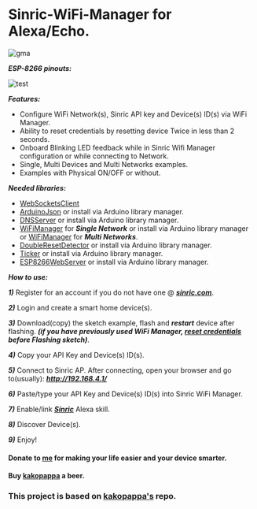 # Sinric-WiFi-Manager for Alexa/Echo.

![gma](https://user-images.githubusercontent.com/24806817/36453051-b46efd5c-1664-11e8-8ced-872b60ffcffd.png)


**_ESP-8266 pinouts:_**

![test](https://user-images.githubusercontent.com/24806817/36623928-8f3ad4aa-18d7-11e8-9c35-eabf1195a8b8.png)


**_Features:_**

- Configure WiFi Network(s), Sinric API key and Device(s) ID(s) via WiFi Manager.
- Ability to reset credentials by resetting device Twice in less than 2 seconds.
- Onboard Blinking LED feedback while in Sinric Wifi Manager configuration or while connecting to Network. 
- Single, Multi Devices and Multi Networks examples.
- Examples with Physical ON/OFF or without.


**_Needed libraries:_**
- [WebSocketsClient](https://github.com/Links2004/arduinoWebSockets/releases)
- [ArduinoJson](https://github.com/bblanchon/ArduinoJson) or install via Arduino library manager.
- [DNSServer](https://github.com/esp8266/Arduino/tree/master/libraries/DNSServer/src) or install via Arduino library manager.
- [WiFiManager](https://github.com/tzapu/WiFiManager) for **_Single Network_** or install via Arduino library manager or [WiFiManager](https://github.com/the-real-orca/WiFiManager) for **_Multi Networks_**.
- [DoubleResetDetector](https://github.com/datacute/DoubleResetDetector/tree/master/src) or install via Arduino library manager.
- [Ticker](https://github.com/esp8266/Arduino/tree/master/libraries/Ticker) or install via Arduino library manager.
- [ESP8266WebServer](https://github.com/esp8266/Arduino/tree/master/libraries/ESP8266WebServer/src) or install via Arduino library manager.



**_How to use:_**

**_1)_** Register for an account if you do not have one @ [**_sinric.com_**](https://sinric.com/login?returnUrl=%2F).

**_2)_** Login and create a smart home device(s).

**_3)_** Download(copy) the sketch example, flash and **_restart_** device after flashing. **_(if you have previously used WiFi Manager, [reset credentials](https://github.com/BoriKing/Sinric-WiFi-Manager/blob/master/Credentials%20Reset/CredentialsReset.ino) before Flashing sketch)_**.

**_4)_** Copy your API Key and Device(s) ID(s).

**_5)_** Connect to Sinric AP. After connecting, open your browser and go to(usually): **_http://192.168.4.1/_**

**_6)_** Paste/type your API Key and Device(s) ID(s) into Sinric WiFi Manager.

**_7)_** Enable/link [**_Sinric_**](https://www.amazon.com/dp/B078RGYWQQ) Alexa skill.

**_8)_** Discover Device(s).

**_9)_** Enjoy!

#### Donate to [me](https://www.paypal.com/paypalme/BorikingPR) for making your life easier and your device smarter. 
#### Buy [kakopappa](https://paypal.me/arunat) a beer.

### This project is based on [kakopappa's](https://github.com/kakopappa/sinric) repo.
